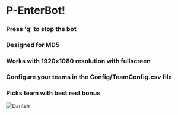 ﻿# P-EnterBot!
### Press 'q' to stop the bot
### Designed for MD5
### Works with 1920x1080 resolution with fullscreen
### Configure your teams in the Config/TeamConfig.csv file
### Picks team with best rest bonus
![Danteh](https://github.com/user-attachments/assets/44e90f4a-7d69-4dea-973a-22a62fd7e507)
